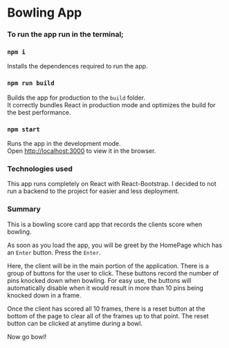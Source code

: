 # Bowling App

### To run the app run in the terminal;

### `npm i`

Installs the dependences required to run the app.

### `npm run build`

Builds the app for production to the `build` folder.\
It correctly bundles React in production mode and optimizes the build for the best performance.

### `npm start`

Runs the app in the development mode.\
Open [http://localhost:3000](http://localhost:3000) to view it in the browser.




### Technologies used
This app runs completely on React with React-Bootstrap. I decided to not run a backend to the project for easier and less deployment.



### Summary

This is a bowling score card app that records the clients score when bowling.

As soon as you load the app, you will be greet by the HomePage which has an `Enter` button. Press the `Enter`.

Here, the client will be in the main portion of the application. There is a group of buttons for the user to click. These buttons record the number of pins knocked down when bowling. For easy use, the buttons will automatically disable when it would result in more than 10 pins being knocked down in a frame.

Once the client has scored all 10 frames, there is a reset button at the bottom of the page to clear all of the frames up to that point. The reset button can be clicked at anytime during a bowl.

Now go bowl!